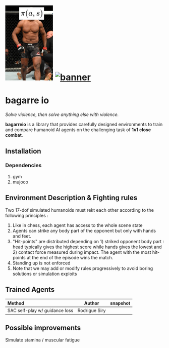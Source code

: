 <h1>
  <a href="#"><img alt="banner" src="miniature.jpg" width="30%"/></a> <a href="#"><img alt="banner" src="example_env.gif" width="60%"/></a>
</h1>

# bagarre io

_Solve violence, then solve anything else with violence._

**bagarreio** is a library that provides carefully designed environments to train and compare humanoid AI agents on the challenging task of **1v1 close combat**.

## Installation

### Dependencies
1. gym
2. mujoco

## Environment Description & Fighting rules

Two 17-dof simulated humanoids must rekt each other according to the following principles : 

1. Like in chess, each agent has access to the whole scene state
2. Agents can strike any body part of the opponent but only with hands and feet.
3. "Hit-points" are distributed depending on 1) striked opponent body part : head typically gives the highest score while hands gives the lowest and 2) contact force measured during impact. The agent with the most hit-points at the end of the episode wins the match.
4. Standing up is not enforced
5. Note that we may add or modify rules progressively to avoid boring solutions or simulation exploits

## Trained Agents

| Method | Author | snapshot |
|:----|:---:   |:---:|
|SAC self-play w/ guidance loss | Rodrigue Siry | |

## Possible improvements

Simulate stamina / muscular fatigue
